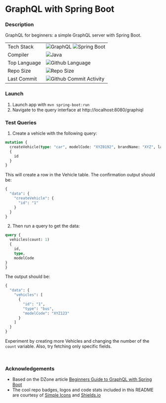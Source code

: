 # GraphQL with Spring Boot

### Description
GraphQL for beginners: a simple GraphQL server with Spring Boot.

|              |                                                                                                                                                                                                                                        |
|--------------|----------------------------------------------------------------------------------------------------------------------------------------------------------------------------------------------------------------------------------------|
| Tech Stack   | ![GraphQL](https://img.shields.io/badge/GraphQL-E10098.svg?style=for-the-badge&logo=GraphQL&logoColor=white) ![Spring Boot](https://img.shields.io/badge/spring%20boot-white.svg?style=for-the-badge&logo=springboot&logoColor=6DB33F) |
| Compiler     | ![Java](https://img.shields.io/badge/JAVA%20-JDK%2011-green?style=for-the-badge)                                                                                                                                                       |                                                                                                                                                                                                                                                                                               |
| Top Language | ![Github Language](https://img.shields.io/github/languages/top/lylio/graphql-with-spring-boot?style=for-the-badge)                                                                                                                              |
| Repo Size    | ![Repo Size](https://img.shields.io/github/repo-size/lylio/graphql-with-spring-boot?style=for-the-badge)                                                                                                                                        |
| Last Commit  | ![Github Commit Activity](https://img.shields.io/github/last-commit/lylio/graphql-with-spring-boot/main?style=for-the-badge)                                                                                                                    |


### Launch
1. Launch app with `mvn spring-boot:run`
2. Navigate to the query interface at http://localhost:8080/graphiql

### Test Queries

1. Create a vehicle with the following query:
```graphql
mutation {
  createVehicle(type: "car", modelCode: "XYZ0192", brandName: "XYZ", launchDate: "2016-08-16") 
  {
    id
  }
}
```
This will create a row in the Vehicle table. The confirmation output should be:

```graphql
{
  "data": {
    "createVehicle": {
      "id": "1"
    }
  }
}
```
2. Then run a query to get the data:

```graphql
query {
  vehicles(count: 1) 
  {
    id, 
    type, 
    modelCode
}
}
```
The output should be:
```graphql
{
  "data": {
    "vehicles": [
      {
        "id": "1",
        "type": "bus",
        "modelCode": "XYZ123"
      }
    ]
  }
}
```

Experiment by creating more Vehicles and changing the number of the `count` variable. Also, try fetching only specific fields.

<br />

### Acknowledgements
- Based on the DZone article [Beginners Guide to GraphQL with Spring Boot](https://dzone.com/articles/a-beginners-guide-to-graphql-with-spring-boot)
- The cool repo badges, logos and code stats included in this README are courtesy of [Simple Icons](https://simpleicons.org/) and [Shields.io](https://shields.io/)